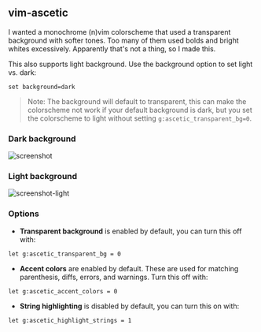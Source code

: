 ## vim-ascetic

I wanted a monochrome (n)vim colorscheme that used a transparent
background with softer tones. Too many of them used bolds and bright whites
excessively. Apparently that's not a thing, so I made this.

This also supports light background. Use the background option to set light vs. dark:
```vim
set background=dark
```
> Note: The background will default to transparent, this can make the colorscheme not work if your default background is dark, but you set the colorscheme to light without setting `g:ascetic_transparent_bg=0`.

### Dark background
![screenshot](./img/screenshot.png)

### Light background
![screenshot-light](./img/screenshot-light.png)

### Options

- **Transparent background** is enabled by default, you can turn this off with:
```vim
let g:ascetic_transparent_bg = 0
```

- **Accent colors** are enabled by default. These are used for matching
parenthesis, diffs, errors, and warnings. Turn this off with:
```vim
let g:ascetic_accent_colors = 0
```

- **String highlighting** is disabled by default, you can turn this on with:
```vim
let g:ascetic_highlight_strings = 1
```
